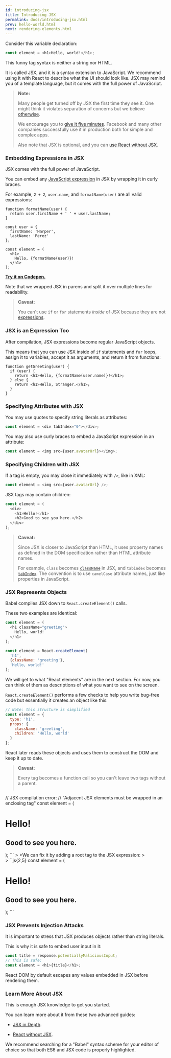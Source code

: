 ```yaml
---
id: introducing-jsx
title: Introducing JSX
permalink: docs/introducing-jsx.html
prev: hello-world.html
next: rendering-elements.html
---
```


Consider this variable declaration:

```js
const element = <h1>Hello, world!</h1>;
```

This funny tag syntax is neither a string nor HTML.

It is called JSX, and it is a syntax extension to JavaScript. We recommend using it with React to describe what the UI should look like. JSX may remind you of a template language, but it comes with the full power of JavaScript.

>**Note:**
>
>Many people get turned off by JSX the first time they see it. One might think it violates separation of concerns but we believe [otherwise](https://www.youtube.com/watch?v=x7cQ3mrcKaY).
>
>We encourage you to [give it five minutes](https://signalvnoise.com/posts/3124-give-it-five-minutes). Facebook and many other companies successfully use it in production both for simple and complex apps.
>
>Also note that JSX is optional, and you can [use React without JSX](/react/docs/react-without-jsx.html).

### Embedding Expressions in JSX

JSX comes with the full power of JavaScript.

You can embed any [JavaScript expression](https://developer.mozilla.org/en-US/docs/Web/JavaScript/Guide/Expressions_and_Operators#Expressions) in JSX by wrapping it in curly braces.

For example, `2 + 2`, `user.name`, and `formatName(user)` are all valid expressions:

```js{12}
function formatName(user) {
  return user.firstName + ' ' + user.lastName;
}

const user = {
  firstName: 'Harper',
  lastName: 'Perez'
};

const element = (
  <h1>
    Hello, {formatName(user)}!
  </h1>
);
```

**[Try it on Codepen.](http://codepen.io/gaearon/pen/PGEjdG?editors=0010)**

Note that we wrapped JSX in parens and split it over multiple lines for readability.

>**Caveat:**
>
>You can't use `if` or `for` statements *inside* of JSX because they are not [expressions](https://developer.mozilla.org/en-US/docs/Web/JavaScript/Guide/Expressions_and_Operators#Expressions).

### JSX is an Expression Too

After compilation, JSX expressions become regular JavaScript objects.

This means that you can use JSX inside of `if` statements and `for` loops, assign it to variables, accept it as arguments, and return it from functions:

```js{3,5}
function getGreeting(user) {
  if (user) {
    return <h1>Hello, {formatName(user.name)}!</h1>;
  } else {
    return <h1>Hello, Stranger.</h1>;
  }
}
```

### Specifying Attributes with JSX

You may use quotes to specify string literals as attributes:

```js
const element = <div tabIndex="0"></div>;
```

You may also use curly braces to embed a JavaScript expression in an attribute:

```js
const element = <img src={user.avatarUrl}></img>;
```

### Specifying Children with JSX

If a tag is empty, you may close it immediately with `/>`, like in XML:

```js
const element = <img src={user.avatarUrl} />;
```

JSX tags may contain children:

```js
const element = (
  <div>
    <h1>Hello!</h1>
    <h2>Good to see you here.</h2>
  </div>
);
```

>**Caveat:**
>
>Since JSX is closer to JavaScript than HTML, it uses property names as defined in the DOM specification rather than HTML attribute names.
>
>For example, `class` becomes [`className`](https://developer.mozilla.org/en-US/docs/Web/API/Element/className) in JSX, and `tabindex` becomes [`tabIndex`](https://developer.mozilla.org/en-US/docs/Web/API/HTMLElement/tabIndex). The convention is to use `camelCase` attribute names, just like properties in JavaScript.

### JSX Represents Objects

Babel compiles JSX down to `React.createElement()` calls.

These two examples are identical:

```js
const element = (
  <h1 className="greeting">
    Hello, world!
  </h1>
);
```

```js
const element = React.createElement(
  'h1',
  {className: 'greeting'},
  'Hello, world!'
);
```

We will get to what "React elements" are in the next section. For now, you can think of them as descriptions of what you want to see on the screen.

`React.createElement()` performs a few checks to help you write bug-free code but essentially it creates an object like this:

```js
// Note: this structure is simplified
const element = {
  type: 'h1',
  props: {
    className: 'greeting',
    children: 'Hello, world'
  }
};
```

React later reads these objects and uses them to construct the DOM and keep it up to date.

>**Caveat:**
>
>Every tag becomes a function call so you can't leave two tags without a parent.
>
>```js
// JSX compilation error:
// "Adjacent JSX elements must be wrapped in an enclosing tag"
const element = (
  <h1>Hello!</h1>
  <h2>Good to see you here.</h2>
);
```
>
>We can fix it by adding a root tag to the JSX expression:
>
>```js{2,5}
const element = (
  <div>
    <h1>Hello!</h1>
    <h2>Good to see you here.</h2>
  </div>
);
```

### JSX Prevents Injection Attacks

It is important to stress that JSX produces objects rather than string literals.

This is why it is safe to embed user input in it:

```js
const title = response.potentiallyMaliciousInput;
// This is safe:
const element = <h1>{title}</h1>;
```

React DOM by default escapes any values embedded in JSX before rendering them.

### Learn More About JSX

This is enough JSX knowledge to get you started.

You can learn more about it from these two advanced guides:

* [JSX in Depth](/react/docs/jsx-in-depth.html).

* [React without JSX](/react/docs/react-without-jsx.html).

We recommend searching for a "Babel" syntax scheme for your editor of choice so that both ES6 and JSX code is properly highlighted.
